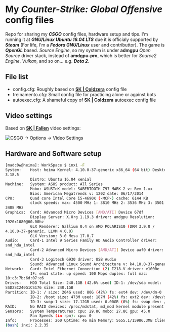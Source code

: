 # My __*Counter-Strike: Global Offensive*__ config files

Repo for sharing my _**CSGO**_ config files, hardware setup and tips. I'm
running it at _**GNU/Linux Ubuntu 16.04 LTS**_ due it is officialy supported by
_**Steam**_ (For life, I'm a _**Fedora GNU/Linux**_ user and contributtor). The
game is _**OpenGL**_ based. *Source Engine*, so my system is under __admgpu__ *Open Source*
driver stack, instead of __amdgpu-pro__, which is better for *Source2 Engine*,
*Vulkan*, and so on... e.g. _**Dota 2**_.

## File list

* config.cfg: Roughly based on [**SK | Coldzera**](https://go.twitch.tv/coldzin) config file
* treinamento.cfg: Small config file for practicing alone or against bots
* autoexec.cfg: A shameful copy of **SK | Coldzera** autoexec config file

## Video settings

Based on [**SK | Fallen**](https://go.twitch.tv/gafallen) video settings:

![CSGO -> Options -> Video
Settings](/images/videosettings.jpg)

## Hardware and Software setup

```bash
[madc0w@heima]: WorkSpace $ inxi -F
System:    Host: heima Kernel: 4.10.0-37-generic x86_64 (64 bit) Desktop: Gnome
3.18.5
           Distro: Ubuntu 16.04 xenial
Machine:   System: ASUS product: All Series
           Mobo: ASUSTeK model: SABERTOOTH Z97 MARK 2 v: Rev 1.xx
           Bios: American Megatrends v: 1202 date: 06/17/2014
CPU:       Quad core Intel Core i5-4690K (-MCP-) cache: 6144 KB
           clock speeds: max: 4500 MHz 1: 3810 MHz 2: 3536 MHz 3: 3501 MHz 4:
3488 MHz
Graphics:  Card: Advanced Micro Devices [AMD/ATI] Device 67df
           Display Server: X.Org 1.19.3 driver: amdgpu Resolution:
1920x1080@60.00hz
           GLX Renderer: Gallium 0.4 on AMD POLARIS10 (DRM 3.9.0 /
4.10.0-37-generic, LLVM 4.0.0)
           GLX Version: 3.0 Mesa 17.0.7
Audio:     Card-1 Intel 9 Series Family HD Audio Controller driver:
snd_hda_intel
           Card-2 Advanced Micro Devices [AMD/ATI] Device aaf0 driver:
snd_hda_intel
           Card-3 Logitech G930 driver: USB Audio
           Sound: Advanced Linux Sound Architecture v: k4.10.0-37-generic
Network:   Card: Intel Ethernet Connection (2) I218-V driver: e1000e
           IF: eno1 state: up speed: 100 Mbps duplex: full mac:
10:c3:7b:6d:07:c6
Drives:    HDD Total Size: 240.1GB (42.6% used) ID-1: /dev/sda model:
SSD2SC240G1CS176 size: 240.1GB
Partition: ID-1: / size: 204G used: 80G (42%) fs: ext4 dev: /dev/dm-0
           ID-2: /boot size: 473M used: 187M (42%) fs: ext2 dev: /dev/sda2
           ID-3: swap-1 size: 17.12GB used: 0.00GB (0%) fs: swap dev: /dev/dm-2
RAID:      No RAID devices: /proc/mdstat, md_mod kernel module present
Sensors:   System Temperatures: cpu: 29.8C mobo: 27.8C gpu: 45.0
           Fan Speeds (in rpm): cpu: 0
Info:      Processes: 260 Uptime: 46 min Memory: 5655.1/15986.3MB Client: Shell
(bash) inxi: 2.2.35
```
